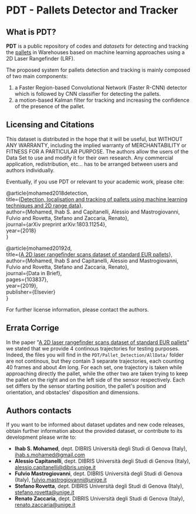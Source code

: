 # PDT - Pallets Detector and Tracker

## What is PDT?
 
**PDT** is a public repository of codes and *datasets* for detecting and tracking the [pallets](https://en.wikipedia.org/wiki/EUR-pallet) in Warehouses based on machine learning approaches using a 2D Laser Rangefinder (LRF). 

The proposed system for pallets detection and tracking is mainly composed of two main components:
1. a Faster Region-based Convolutional Network (Faster R-CNN) detector which is followed by CNN classifier for detecting the pallets.
2. a motion-based Kalman filter for tracking and increasing the confidence of the presence of the pallet.

## Licensing and Citations 

This dataset is distributed in the hope that it will be useful, but WITHOUT ANY WARRANTY, including the implied warranty of MERCHANTABILITY or FITNESS FOR A PARTICULAR PURPOSE. The authors allow the users of the Data Set to use and modify it for their own research. Any commercial application, redistribution, etc... has to be arranged between users and authors individually.

Eventually, if you use PDT or relevant to your academic work, please cite:

@article{mohamed2018detection,<br/>
title={[Detection, localisation and tracking of pallets using machine learning techniques and 2D range data](https://arxiv.org/abs/1803.11254)},<br/>
author={Mohamed, Ihab S. and Capitanelli, Alessio and Mastrogiovanni, Fulvio and Rovetta, Stefano and Zaccaria, Renato},<br/>
journal={arXiv preprint arXiv:1803.11254},<br/>
year={2018}<br/>
}<br/>

@article{mohamed20192d,<br/>
  title={[A 2D laser rangefinder scans dataset of standard EUR pallets](https://www.sciencedirect.com/science/article/pii/S235234091930188X?via%3Dihub)},<br/>
  author={Mohamed, Ihab S and Capitanelli, Alessio and Mastrogiovanni, Fulvio and Rovetta, Stefano and Zaccaria, Renato},<br/>
  journal={Data in Brief},<br/>
  pages={103837},<br/>
  year={2019},<br/>
  publisher={Elsevier}<br/>
}<br/>

For further license information, please contact the authors.

## Errata Corrige

In the paper "[A 2D laser rangefinder scans dataset of standard EUR pallets](https://www.sciencedirect.com/science/article/pii/S235234091930188X?via%3Dihub)" we stated that we provide 4 continous trajectories for testing purposes. Indeed, the files you will find in the `PDT/Pallet_Detection/AllData/` folder are not continous, but they contain 3 separate trajectories, each counting 40 frames and about *4m* long. For each set, one trajectory is taken while approaching directly the pallet, while the other two are taken trying to keep the pallet on the right and on the left side of the sensor respectively. Each set differs by the sensor starting position, the pallet's position and orientation, and obstacles' disposition and dimensions.

## Authors contacts

If you want to be informed about dataset updates and new code releases, obtain further information about the provided dataset, or contribute to its development please write to:

- **Ihab S. Mohamed**, dept. DIBRIS Università degli Studi di Genova (Italy), ihab.s.mohamed@gmail.com
- **Alessio Capitanelli**, dept. DIBRIS Università degli Studi di Genova (Italy), alessio.capitanelli@dibris.unige.it
- **Fulvio Mastrogiovanni**, dept. DIBRIS Università degli Studi di Genova (Italy), fulvio.mastrogiovanni@unige.it
- **Stefano Rovetta**, dept. DIBRIS Università degli Studi di Genova (Italy), stefano.rovetta@unige.it
- **Renato Zaccaria**, dept. DIBRIS Università degli Studi di Genova (Italy), renato.zaccaria@unige.it
